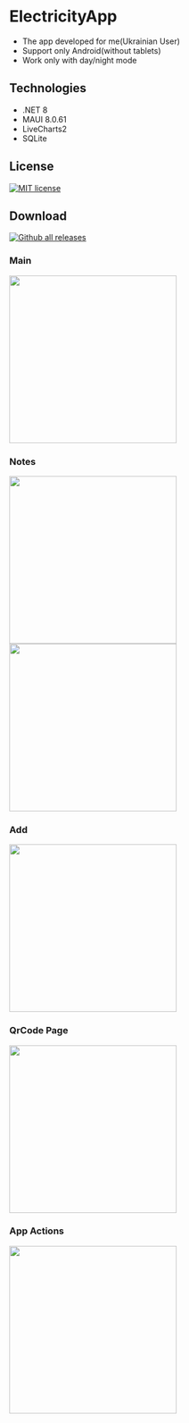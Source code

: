 # ElectricityApp
- The app developed for me(Ukrainian User)
- Support only Android(without tablets)
- Work only with day/night mode

## Technologies
- .NET 8
- MAUI 8.0.61
- LiveCharts2
- SQLite

## License
[![MIT license](https://img.shields.io/badge/License-MIT-green.svg)](https://github.com/VitaliiVoitovych/ElectricityApp/blob/master/LICENSE.txt)

## Download
[![Github all releases](https://img.shields.io/github/downloads/Naereen/StrapDown.js/total.svg)](https://github.com/VitaliiVoitovych/ElectricityApp/releases)

### Main
<img  src="/Screenshots/main.jpg" width="300">

### Notes
<img  src="/Screenshots/notes.jpg" width="300">
<img  src="/Screenshots/notes2.jpg" width="300">

### Add
<img  src="/Screenshots/add.jpg" width="300">

### QrCode Page
<img src="/Screenshots/qr_code_page.jpg" width="300">

### App Actions
<img src="/Screenshots/app_actions.jpg" width="300">